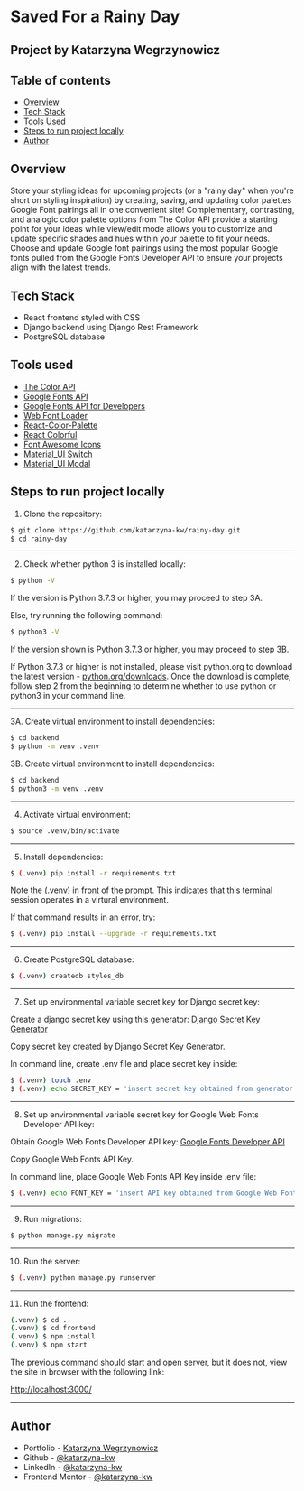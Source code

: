 # Saved For a Rainy Day

## Project by Katarzyna Wegrzynowicz

## Table of contents

- [Overview](#overview)
- [Tech Stack](#tech-stack)
- [Tools Used](#tools-used)
- [Steps to run project locally](#steps-to-run-project-locally)
- [Author](#author)

## Overview

Store your styling ideas for upcoming projects (or a "rainy day" when you're short on styling inspiration) by creating, saving, and updating color palettes Google Font pairings all in one convenient site! Complementary, contrasting, and analogic color palette options from The Color API provide a starting point for your ideas while view/edit mode allows you to customize and update specific shades and hues within your palette to fit your needs. Choose and update Google font pairings using the most popular Google fonts pulled from the Google Fonts Developer API to ensure your projects align with the latest trends.

## Tech Stack

* React frontend styled with CSS
* Django backend using Django Rest Framework
* PostgreSQL database

## Tools used

* [The Color API](https://www.thecolorapi.com/)
* [Google Fonts API](https://fonts.google.com/)
* [Google Fonts API for Developers](https://developers.google.com/fonts/docs/developer_api)
* [Web Font Loader](https://www.npmjs.com/package/webfontloader)
* [React-Color-Palette](https://www.npmjs.com/package/react-color-palette)
* [React Colorful](https://omgovich.github.io/react-colorful/)
* [Font Awesome Icons](https://fontawesome.com/v5/docs/web/use-with/react)
* [Material_UI Switch](https://mui.com/material-ui/react-switch/)
* [Material_UI Modal](https://mui.com/material-ui/react-modal/)

## Steps to run project locally

1. Clone the repository:

```sh
$ git clone https://github.com/katarzyna-kw/rainy-day.git
$ cd rainy-day
```
___

2. Check whether python 3 is installed locally:

```sh
$ python -V
```

If the version is Python 3.7.3 or higher, you may proceed to step 3A. 

Else, try running the following command: 


```sh
$ python3 -V
```

If the version shown is Python 3.7.3 or higher, you may proceed to step 3B. 

If Python 3.7.3 or higher is not installed, please visit python.org to download the latest version - [python.org/downloads](https://www.python.org/downloads/). Once the download is complete, follow step 2 from the beginning to determine whether to use python or python3 in your command line.

___

3A. Create virtual environment to install dependencies:

```sh
$ cd backend
$ python -m venv .venv
```

3B. Create virtual environment to install dependencies:

```sh
$ cd backend
$ python3 -m venv .venv
```
___

4. Activate virtual environment:

```sh
$ source .venv/bin/activate
```

___


5. Install dependencies:

```sh
$ (.venv) pip install -r requirements.txt
```

Note the (.venv) in front of the prompt. This indicates that this terminal session operates in a virtural environment.

If that command results in an error, try:

```sh
$ (.venv) pip install --upgrade -r requirements.txt
```

___

6. Create PostgreSQL database:

```sh
$ (.venv) createdb styles_db
```

___

7. Set up environmental variable secret key for Django secret key:

Create a django secret key using this generator: [Django Secret Key Generator](https://miniwebtool.com/django-secret-key-generator/)

Copy secret key created by Django Secret Key Generator.

In command line, create .env file and place secret key inside:

```sh
$ (.venv) touch .env
$ (.venv) echo SECRET_KEY = 'insert secret key obtained from generator' > .env
```

___

8. Set up environmental variable secret key for Google Web Fonts Developer API key:

Obtain Google Web Fonts Developer API key: [Google Fonts Developer API](https://developers.google.com/fonts/docs/developer_api#APIKey)

Copy Google Web Fonts API Key.

In command line, place Google Web Fonts API Key inside .env file:

```sh
$ (.venv) echo FONT_KEY = 'insert API key obtained from Google Web Fonts' > .env
```

___

9. Run migrations:

```sh
$ python manage.py migrate
```

---

10. Run the server:

```sh
$ (.venv) python manage.py runserver
```
___

11. Run the frontend:

```sh
(.venv) $ cd ..
(.venv) $ cd frontend
(.venv) $ npm install 
(.venv) $ npm start
```

The previous command should start and open server, but it does not, view the site in browser with the following link: 

[http://localhost:3000/](http://localhost:3000/)


___
## Author

- Portfolio - [Katarzyna Wegrzynowicz](https://katarzyna-kw.github.io/portfolio-website/)
- Github - [@katarzyna-kw](https://github.com/katarzyna-kw)
- LinkedIn - [@katarzyna-kw](https://www.linkedin.com/in/katarzyna-kw/)
- Frontend Mentor - [@katarzyna-kw](https://www.frontendmentor.io/profile/katarzyna-kw)
